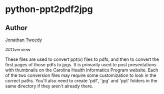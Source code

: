 # python-ppt2pdf2jpg

## Author
[Jonathan Tweedy](https://jonathantweedy.com)

##Overview

These files are used to convert ppt(x) files to pdfs, and then to convert the first pages of those pdfs to jpgs. 
It is primarily used to post presentations with thumbnails on the Carolina Health Informatics Program website.
Each of the two conversion files may require some customization to look in the correct paths.
You'll also need to create 'pdf', 'jpg' and 'ppt' folders in the same directory if they aren't already there.

